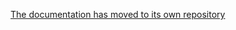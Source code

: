 [The documentation has moved to its own repository](https://github.com/tootsuite/documentation/blob/master/Running-Mastodon/Administration-guide.md)
